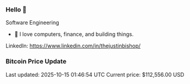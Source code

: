 ### Hello 🤙  

Software Engineering

- 🔭 I love computers, finance, and building things.
  
LinkedIn: https://www.linkedin.com/in/thejustinbishop/  
































































































































































































































































































































































































































































































































































































































































































































































































































































































































































































































































































































































































































### Bitcoin Price Update
Last updated: 2025-10-15 01:46:54 UTC
Current price: $112,556.00 USD
